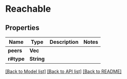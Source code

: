 # Reachable

## Properties

Name | Type | Description | Notes
------------ | ------------- | ------------- | -------------
**peers** | **Vec<String>** |  | 
**r#type** | **String** |  | 

[[Back to Model list]](../README.md#documentation-for-models) [[Back to API list]](../README.md#documentation-for-api-endpoints) [[Back to README]](../README.md)



